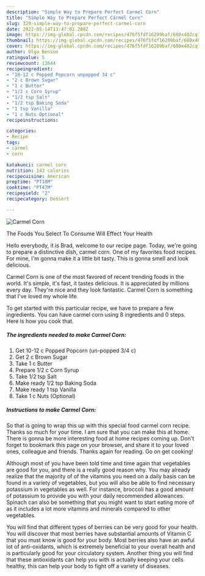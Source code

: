 ```yaml
---
description: "Simple Way to Prepare Perfect Carmel Corn"
title: "Simple Way to Prepare Perfect Carmel Corn"
slug: 329-simple-way-to-prepare-perfect-carmel-corn
date: 2022-05-14T13:47:02.280Z
image: https://img-global.cpcdn.com/recipes/476f5fdf16209baf/680x482cq70/carmel-corn-recipe-main-photo.jpg
thumbnail: https://img-global.cpcdn.com/recipes/476f5fdf16209baf/680x482cq70/carmel-corn-recipe-main-photo.jpg
cover: https://img-global.cpcdn.com/recipes/476f5fdf16209baf/680x482cq70/carmel-corn-recipe-main-photo.jpg
author: Olga Benson
ratingvalue: 5
reviewcount: 13644
recipeingredient:
- "10-12 c Popped Popcorn unpopped 34 c"
- "2 c Brown Sugar"
- "1 c Butter"
- "1/2 c Corn Syrup"
- "1/2 tsp Salt"
- "1/2 tsp Baking Soda"
- "1 tsp Vanilla"
- "1 c Nuts Optional"
recipeinstructions:

categories:
- Recipe
tags:
- carmel
- corn

katakunci: carmel corn 
nutrition: 143 calories
recipecuisine: American
preptime: "PT10M"
cooktime: "PT47M"
recipeyield: "2"
recipecategory: Dessert

---
```



![Carmel Corn](https://img-global.cpcdn.com/recipes/476f5fdf16209baf/680x482cq70/carmel-corn-recipe-main-photo.jpg)

The Foods You Select To Consume Will Effect Your Health

Hello everybody, it is Brad, welcome to our recipe page. Today, we're going to prepare a distinctive dish, carmel corn. One of my favorites food recipes. For mine, I'm gonna make it a little bit tasty. This is gonna smell and look delicious.



Carmel Corn is one of the most favored of recent trending foods in the world. It's simple, it's fast, it tastes delicious. It is appreciated by millions every day. They're nice and they look fantastic. Carmel Corn is something that I've loved my whole life.


To get started with this particular recipe, we have to prepare a few ingredients. You can have carmel corn using 8 ingredients and 0 steps. Here is how you cook that.

<!--inarticleads1-->

##### The ingredients needed to make Carmel Corn:

1. Get 10-12 c Popped Popcorn (un-popped 3/4 c)
1. Get 2 c Brown Sugar
1. Take 1 c Butter
1. Prepare 1/2 c Corn Syrup
1. Take 1/2 tsp Salt
1. Make ready 1/2 tsp Baking Soda
1. Make ready 1 tsp Vanilla
1. Take 1 c Nuts (Optional)




<!--inarticleads2-->

##### Instructions to make Carmel Corn:





So that is going to wrap this up with this special food carmel corn recipe. Thanks so much for your time. I am sure that you can make this at home. There is gonna be more interesting food at home recipes coming up. Don't forget to bookmark this page on your browser, and share it to your loved ones, colleague and friends. Thanks again for reading. Go on get cooking!

Although most of you have been told time and time again that vegetables are good for you, and there is a really good reason why. You may already realize that the majority of of the vitamins you need on a daily basis can be found in a variety of vegetables, but you will also be able to find necessary potassium in vegetables as well. For instance, broccoli has a good amount of potassium to provide you with your daily recommended allowances. Spinach can also be something that you might want to start eating more of as it includes a lot more vitamins and minerals compared to other vegetables.

You will find that different types of berries can be very good for your health. You will discover that most berries have substantial amounts of Vitamin C that you must know is good for your body. Most berries also have an awful lot of anti-oxidants, which is extremely beneficial to your overall health and is particularly good for your circulatory system. Another thing you will find that these antioxidants can help you with is actually keeping your cells healthy, this can help your body to fight off a variety of diseases.
